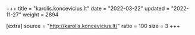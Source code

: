 +++
title = "karolis.koncevicius.lt"
date = "2022-03-22"
updated = "2022-11-27"
weight = 2894

[extra]
source = "http://karolis.koncevicius.lt/"
ratio = 100
size = 3
+++
